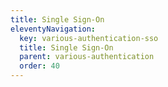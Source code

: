 ```yaml
---
title: Single Sign-On
eleventyNavigation:
  key: various-authentication-sso
  title: Single Sign-On
  parent: various-authentication
  order: 40
---
```

